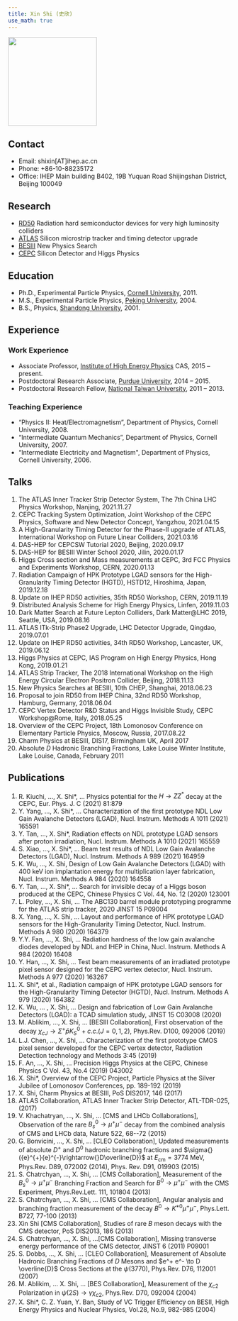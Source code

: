 ```yaml
---
title: Xin Shi (史欣)
use_math: true 
---
```


<img src="/images/Xin_Shi.jpg" width="200"/>

## Contact 
- Email: shixin[AT]ihep.ac.cn 
- Phone: +86-10-88235172
- Office: IHEP Main building B402, 19B Yuquan Road Shijingshan District, Beijing 100049

## Research 
- [RD50](http://rd50.web.cern.ch) Radiation hard semiconductor devices for very high luminosity colliders 
- [ATLAS](http://atlas.cern) Silicon microstrip tracker and timing detector upgrade 
- [BESIII](http://bes3.ihep.ac.cn) New Physics Search 
- [CEPC](http://cepc.ihep.ac.cn) Silicon Detector and Higgs Physics

## Education
- Ph.D., Experimental Particle Physics, [Cornell University](http://www.cornell.edu), 2011.
- M.S., Experimental Particle Physics, [Peking University](http://www.pku.edu.cn), 2004.
- B.S., Physics, [Shandong University](http://www.sdu.edu.cn), 2001. 


## Experience
   
### Work Experience

- Associate Professor, [Institute of High Energy Physics](http://www.ihep.cas.cn) CAS, 2015 – present.
- Postdoctoral Research Associate, [Purdue University](http://www.purdue.edu), 2014 – 2015.
- Postdoctoral Research Fellow, [National Taiwan University](http://www.ntu.edu.tw), 2011 – 2013.


### Teaching Experience

- “Physics II: Heat/Electromagnetism”, Department of Physics, Cornell University, 2008.
- “Intermediate Quantum Mechanics”, Department of Physics, Cornell University, 2007.
- “Intermediate Electricity and Magnetism", Department of Physics, Cornell University,  2006.

## Talks 

1. The ATLAS Inner Tracker Strip Detector System, The 7th China LHC Physics Workshop, Nanjing, 2021.11.27 
1. CEPC Tracking System Optimization, Joint Workshop of the CEPC Physics, Software and New Detector Concept, Yangzhou, 2021.04.15 
1. A High-Granularity Timing Detector for the Phase-II upgrade of ATLAS, International Workshop on Future Linear Colliders, 2021.03.16   
2. DAS-HEP for CEPCSW Tutorial 2020, Beijing, 2020.09.17 
3. DAS-HEP for BESIII Winter School 2020, Jilin, 2020.01.17 
4. Higgs Cross section and Mass measurements at CEPC, 3rd FCC Physics and Experiments Workshop, CERN, 2020.01.13
5. Radiation Campaign of HPK Prototype LGAD sensors for the High-Granularity Timing Detector (HGTD), HSTD12, Hiroshima, Japan, 2019.12.18
6. Update on IHEP RD50 activities, 35th RD50 Workshop, CERN, 2019.11.19 
7. Distributed Analysis Scheme for High Energy Physics, Linfen, 2019.11.03
8. Dark Matter Search at Future Lepton Colliders, Dark Matter@LHC 2019, Seattle, USA, 2019.08.16
9.  ATLAS ITk-Strip Phase2 Upgrade, LHC Detector Upgrade, Qingdao, 2019.07.01
10. Update on IHEP RD50 activities, 34th RD50 Workshop, Lancaster, UK, 2019.06.12  
11. Higgs Physics at CEPC, IAS Program on High Energy Physics, Hong Kong, 2019.01.21
12. ATLAS Strip Tracker, The 2018 International Workshop on the High Energy Circular Electron Positron Collider, Beijing, 2018.11.13  
13. New Physics Searches at BESIII, 10th CHEP, Shanghai, 2018.06.23 
14. Proposal to join RD50 from IHEP China, 32nd RD50 Workshop, Hamburg, Germany, 2018.06.04 
15. CEPC Vertex Detector R&D Status and Higgs Invisible Study, CEPC Workshop@Rome, Italy, 2018.05.25
16. Overview of the CEPC Project, 18th Lomonosov Conference on Elementary Particle Physics, Moscow, Russia, 2017.08.22  
17. Charm Physics at BESIII, DIS17, Birmingham UK, April 2017
18. Absolute $D$ Hadronic Branching Fractions, Lake Louise Winter Institute, Lake Louise, Canada, February 2011 

## Publications 

1. R. Kiuchi, ..., X. Shi*, ... Physics potential for the $H\rightarrow ZZ^*$ decay at the CEPC, Eur. Phys. J. C (2021) 81:879   
2. Y. Yang, ..., X. Shi*, ... Characterization of the first prototype NDL Low Gain Avalanche Detectors (LGAD), Nucl. Instrum. Methods A 1011 (2021) 165591
3. Y. Tan, ..., X. Shi*, Radiation effects on NDL prototype LGAD sensors after proton irradiation, Nucl. Instrum. Methods A 1010 (2021) 165559 
4. S. Xiao, ..., X. Shi*, ... Beam test results of NDL Low Gain Avalanche Detectors (LGAD), Nucl. Instrum. Methods A 989 (2021) 164959 
5. K. Wu, ..., X. Shi, Design of Low Gain Avalanche Detectors (LGAD) with 400 keV ion implantation energy for multiplication layer fabrication, Nucl. Instrum. Methods A 984 (2020) 164558 
6. Y. Tan, ..., X. Shi*, ... Search for invisible decay of a Higgs boson produced at the CEPC, Chinese Physics C Vol. 44, No. 12 (2020) 123001 
7. L. Poley, ..., X. Shi, ... The ABC130 barrel module prototyping programme for the ATLAS strip tracker, 2020 JINST 15 P09004
8. X. Yang, ..., X. Shi, ... Layout and performance of HPK prototype LGAD sensors for the High-Granularity Timing Detector, Nucl. Instrum. Methods A 980 (2020) 164379  
9. Y.Y. Fan, ..., X. Shi, ... Radiation hardness of the low gain avalanche diodes developed by NDL and IHEP in China, Nucl. Instrum. Methods A 984  (2020) 16408 
10. Y. Han, ..., X. Shi, ... Test beam measurements of an irradiated prototype pixel sensor designed for the CEPC vertex detector, Nucl. Instrum. Methods A 977 (2020) 163267  
11. X. Shi*, et al., Radiation campaign of HPK prototype LGAD sensors for the High-Granularity Timing Detector (HGTD), Nucl. Instrum. Methods A 979 (2020) 164382 
12. K. Wu, ... , X. Shi, ... Design and fabrication of Low Gain Avalanche Detectors (LGAD): a TCAD simulation study, JINST 15 C03008 (2020)
13. M. Ablikim, ..., X. Shi, ... [BESIII Collaboration], First observation of the decay $\chi_{cJ}\to\Sigma^{+}\bar{p}K_S^0 + c.c. (J=0,1,2)$, Phys.Rev. D100, 092006 (2019)
14. L.J. Chen, ..., X. Shi, ... Characterization of the first prototype CMOS pixel sensor developed for the CEPC vertex detector, Radiation Detection technology and Methods 3:45 (2019) 
15. F. An, ..., X. Shi, ... Precision Higgs Physics at the CEPC, Chinese Physics C  Vol. 43, No.4 (2019) 043002 
16. X. Shi*, Overview of the CEPC Project, Particle Physics at the Silver Jubilee of Lomonosov Conferences, pp. 189-192 (2019) 
17. X. Shi, Charm Physics at BESIII, PoS DIS2017, 146 (2017)
18. ATLAS Collaboration, ATLAS Inner Tracker Strip Detector, ATL-TDR-025, (2017) 
19. V. Khachatryan, ..., X. Shi, ... [CMS and LHCb Collaborations], Observation of the rare $B_s^0 \to \mu^+ \mu^-$ decay from the combined analysis of CMS and LHCb  data, Nature 522, 68--72 (2015)
20. G. Bonvicini, ..., X. Shi, ... [CLEO Collaboration], Updated measurements of absolute ${D}^{+}$ and ${D}^{0}$ hadronic branching fractions and $\sigma{}({e}^{+}{e}^{-}\rightarrow{}D\overline{D})$ at $E_{\mathrm{cm}}=3774~\mathrm{MeV}$, Phys.Rev. D89, 072002 (2014), Phys. Rev. D91, 019903 (2015)
21. S. Chatrchyan, ..., X. Shi, ... [CMS Collaboration], Measurement of the $B_s^0\rightarrow\mu^+\mu^-$ Branching Fraction and Search for $B^0\rightarrow\mu^+\mu^-$ with the CMS Experiment, Phys.Rev.Lett. 111, 101804 (2013) 
23. S. Chatrchyan, ..., X. Shi, ... [CMS Collaboration], Angular analysis and branching fraction measurement of the decay $B^0 \to K^{*0} \mu^+\mu^-$, Phys.Lett. B727, 77-100 (2013)
24. Xin Shi [CMS Collaboration], Studies of rare $B$ meson decays with the CMS detector, PoS DIS2013, 186 (2013)
25. S. Chatrchyan, ..., X. Shi, ...[CMS Collaboration], Missing transverse energy performance of the CMS detector, JINST 6 (2011) P09001
26. S. Dobbs, ..., X. Shi, ... [CLEO Collaboration], Measurement of Absolute Hadronic Branching Fractions of $D$ Mesons and $e^+ e^- \to D \overline{D}$ Cross Sections at the $\psi(3770)$, Phys.Rev. D76, 112001 (2007)
27. M. Ablikim, ... X. Shi, ... [BES Collaboration], Measurement of the $\chi_{c2}$ Polarization in $\psi(2S)\to\gamma\chi_{c2}$, Phys.Rev. D70, 092004 (2004)
28. X. Shi*, C. Z. Yuan, Y. Ban, Study of VC Trigger Efficiency on BESII, High Energy Physics and Nuclear Physics, Vol.28, No.9, 982-985 (2004)